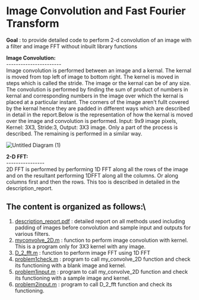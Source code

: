 # Image Convolution and Fast Fourier Transform
**Goal** : to provide detailed code to perform 2-d convolution of an image with a filter and image FFT without inbuilt library functions

**Image Convolution:**\
-----------------------\
Image convolution is performed between an image and a kernal. The kernal is moved from top left of image to bottom right. The kernel is moved in steps which is called the stride. The image or the kernal can be of any size. The convolution is performed by finding the sum of product of numbers in kernal and corresponding numbers in the image over which the kernal is placed at a particular instant. The corners of the image aren't fullt covered by the kernal hence they are padded in different ways which are described in detail in the report.Below is the representation of how the kernal is moved over the image and convolution is performed.
Input: 9x9 image pixels, Kernel: 3X3, Stride:3, Output: 3X3 image. Only a part of the process is described. The remaining is performed in a similar way. 

![Untitled Diagram (1)](https://user-images.githubusercontent.com/70597312/103609854-cc5dc580-4f44-11eb-859f-3bc9443d4d4e.png)

**2-D FFT:**\
----------------\
2D FFT is performed by performing 1D FFT along all the rows of the image and on the resultant performing 1DFFT along all the columns. Or along columns first and then the rows. This too is described in detailed in the description_report.


The **content** is organized as follows:\
-------------------------------------------
1. [description_report.pdf](https://github.com/VM-Kumar/Understanding-Image-Convolution-and-FFT/blob/main/description_report.pdf) : detailed report on all methods used including padding of images before convolution and sample input and outputs for various filters.
2. [myconvolve_2D.m](https://github.com/VM-Kumar/Understanding-Image-Convolution-and-FFT/blob/main/myconvolve_2D.m) : function to perform image convolution with kernel. This is a program only for 3X3 kernel with any image. 
3. [D_2_fft.m](https://github.com/VM-Kumar/Understanding-Image-Convolution-and-FFT/blob/main/D_2_fft.m) : function to perform image FFT using 1D FFT
4. [problem1check.m](https://github.com/VM-Kumar/Understanding-Image-Convolution-and-FFT/blob/main/problem1check.m) : program to call my_convolve_2D function and check its functioning with a blank image and kernel.
5. [problem1input.m](https://github.com/VM-Kumar/Understanding-Image-Convolution-and-FFT/blob/main/problem1input.m) : program to call my_convolve_2D function and check its functioning with a sample image and kernel.
6. [problem2input.m](https://github.com/VM-Kumar/Understanding-Image-Convolution-and-FFT/blob/main/problem2input.m) : program to call D_2_fft function and check its functioning.




